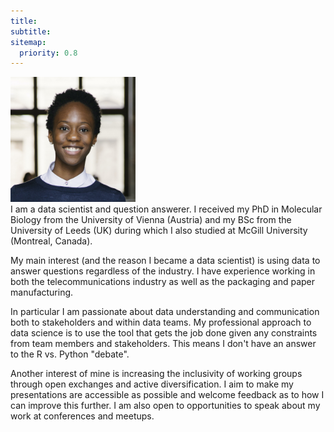 ```yaml
---
title:
subtitle:
sitemap:
  priority: 0.8
---
```

<div class="profile_pic_row">
  <img src="assets/img/me4234square2.jpg" alt="&copy; Ina Aydogan" class="profile_pic" width=200px>
</div>
I am a data scientist and question answerer. I received my PhD in Molecular Biology from the University of Vienna (Austria) and my BSc from the University of Leeds (UK) during which I also studied at McGill University (Montreal, Canada).

My main interest (and the reason I became a data scientist) is using data to answer questions regardless of the industry. I have experience working in both the telecommunications industry as well as the packaging and paper manufacturing.

In particular I am passionate about data understanding and communication both to stakeholders and within data teams. My professional approach to data science is to use the tool that gets the job done given any constraints from team members and stakeholders. This means I don't have an answer to the R vs. Python "debate".

Another interest of mine is increasing the inclusivity of working groups through open exchanges and active diversification. I aim to make my presentations are accessible as possible and welcome feedback as to how I can improve this further. I am also open to opportunities to speak about my work at conferences and meetups.
